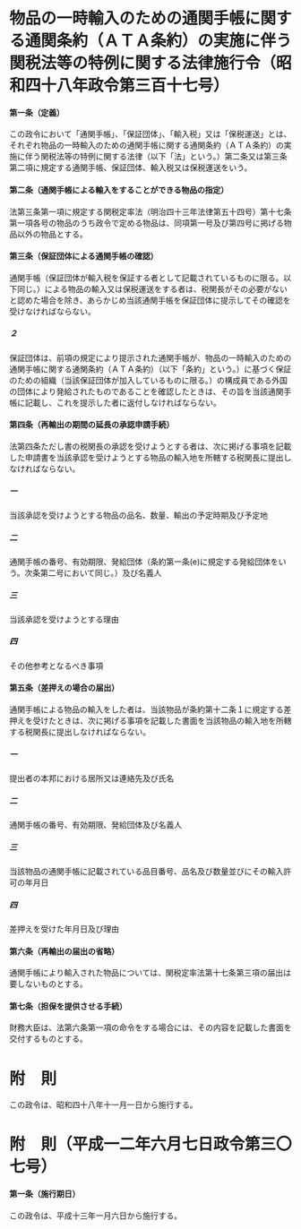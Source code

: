 # 物品の一時輸入のための通関手帳に関する通関条約（ＡＴＡ条約）の実施に伴う関税法等の特例に関する法律施行令（昭和四十八年政令第三百十七号）
#### 第一条（定義）
この政令において「通関手帳」、「保証団体」、「輸入税」又は「保税運送」とは、それぞれ物品の一時輸入のための通関手帳に関する通関条約（ＡＴＡ条約）の実施に伴う関税法等の特例に関する法律（以下「法」という。）第二条又は第三条第二項に規定する通関手帳、保証団体、輸入税又は保税運送をいう。
#### 第二条（通関手帳による輸入をすることができる物品の指定）
法第三条第一項に規定する関税定率法（明治四十三年法律第五十四号）第十七条第一項各号の物品のうち政令で定める物品は、同項第一号及び第四号に掲げる物品以外の物品とする。
#### 第三条（保証団体による通関手帳の確認）
通関手帳（保証団体が輸入税を保証する者として記載されているものに限る。以下同じ。）による物品の輸入又は保税運送をする者は、税関長がその必要がないと認めた場合を除き、あらかじめ当該通関手帳を保証団体に提示してその確認を受けなければならない。
##### ２
保証団体は、前項の規定により提示された通関手帳が、物品の一時輸入のための通関手帳に関する通関条約（ＡＴＡ条約）（以下「条約」という。）に基づく保証のための組織（当該保証団体が加入しているものに限る。）の構成員である外国の団体により発給されたものであることを確認したときは、その旨を当該通関手帳に記載し、これを提示した者に返付しなければならない。
#### 第四条（再輸出の期間の延長の承認申請手続）
法第四条ただし書の税関長の承認を受けようとする者は、次に掲げる事項を記載した申請書を当該承認を受けようとする物品の輸入地を所轄する税関長に提出しなければならない。
##### 一
当該承認を受けようとする物品の品名、数量、輸出の予定時期及び予定地
##### 二
通関手帳の番号、有効期限、発給団体（条約第一条(e)に規定する発給団体をいう。次条第二号において同じ。）及び名義人
##### 三
当該承認を受けようとする理由
##### 四
その他参考となるべき事項
#### 第五条（差押えの場合の届出）
通関手帳による物品の輸入をした者は、当該物品が条約第十二条１に規定する差押えを受けたときは、次に掲げる事項を記載した書面を当該物品の輸入地を所轄する税関長に提出しなければならない。
##### 一
提出者の本邦における居所又は連絡先及び氏名
##### 二
通関手帳の番号、有効期限、発給団体及び名義人
##### 三
当該物品の通関手帳に記載されている品目番号、品名及び数量並びにその輸入許可の年月日
##### 四
差押えを受けた年月日及び理由
#### 第六条（再輸出の届出の省略）
通関手帳により輸入された物品については、関税定率法第十七条第三項の届出は要しないものとする。
#### 第七条（担保を提供させる手続）
財務大臣は、法第六条第一項の命令をする場合には、その内容を記載した書面を交付するものとする。
# 附　則
この政令は、昭和四十八年十一月一日から施行する。
# 附　則（平成一二年六月七日政令第三〇七号）
#### 第一条（施行期日）
この政令は、平成十三年一月六日から施行する。

